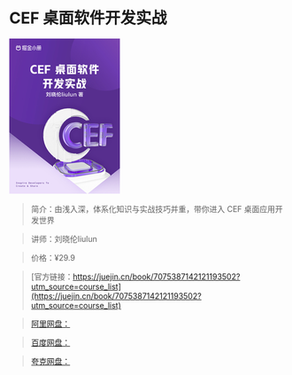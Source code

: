 # CEF 桌面软件开发实战

![img](../../assets/25d4cb07852f477291299ebbaa2ca092~tplv-k3u1fbpfcp-no-mark_280_280_200_280.png)

> 简介：由浅入深，体系化知识与实战技巧并重，带你进入 CEF 桌面应用开发世界

> 讲师：刘晓伦liulun

> 价格：¥29.9

> [官方链接：https://juejin.cn/book/7075387142121193502?utm_source=course_list](https://juejin.cn/book/7075387142121193502?utm_source=course_list)

> [阿里网盘：]()

> [百度网盘：]()

> [夸克网盘：]()
